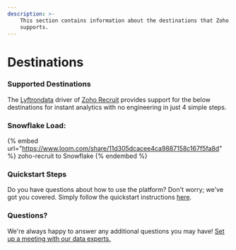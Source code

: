 ```yaml
---
description: >-
    This section contains information about the destinations that Zoho Recruit
    supports.
---
```


# Destinations

### Supported Destinations

The [Lyftrondata](https://www.lyftrondata.com/) driver of [Zoho Recruit](https://www.lyftrondata.com/integration/zoho-recruit/) provides support for the below destinations for instant analytics with no engineering in just 4 simple steps.

### Snowflake Load:

{% embed url="https://www.loom.com/share/11d305dcacee4ca9887158c167f5fa8d" %}
zoho-recruit to Snowflake
{% endembed %}

### Quickstart Steps

Do you have questions about how to use the platform? Don't worry; we've got you covered. Simply follow the quickstart instructions [here](../../../quickstart-steps.md).

### Questions? <a href="#questions" id="questions"></a>

We're always happy to answer any additional questions you may have! [Set up a meeting with our data experts.](https://www.lyftrondata.com/book-a-meeting/)
